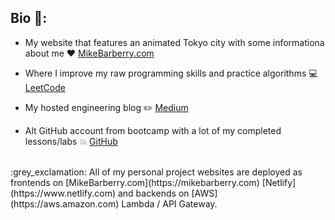## Bio :rocket::

 - My website that features an animated Tokyo city with some informationa about me  :heart:  [MikeBarberry.com](https://mikebarberry.com)

 - Where I improve my raw programming skills and practice algorithms  :computer:  [LeetCode](https://leetcode.com/Mbarberry/)

 - My hosted engineering blog  :pencil2:  [Medium](https://mikebarberry.medium.com/)

 - Alt GitHub account from bootcamp with a lot of my completed lessons/labs   :boom:  [GitHub](https://github.com/MikeBarberry-Flatiron)

<br />
:grey_exclamation: All of my personal project websites are deployed as frontends on [MikeBarberry.com](https://mikebarberry.com) [Netlify](https://www.netlify.com) and backends on [AWS](https://aws.amazon.com) Lambda / API Gateway.
